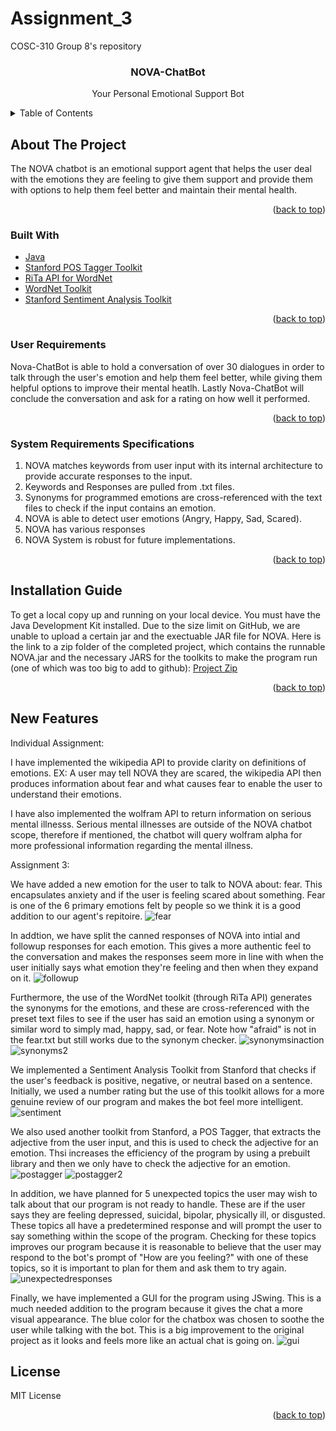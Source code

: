# Assignment_3
COSC-310 Group 8's repository


<!--  PROJECT TITLE -->

<div align="center">
<h3 align="center">NOVA-ChatBot</h3>
  <p align="center">Your Personal Emotional Support Bot</p>
</div>

<!--  TABLE OF CONTENTS -->

<details>
  <summary>Table of Contents</summary>
  <ol>
    <li>
      <a href="#about-the-project">About The Project</a>
      <ul>
        <li><a href="#built-with">Built With</a></li>
        <li><a href="#user-requirements">User Requirements</a></li>
        <li><a href="#system-requirements">System Requirements Specifications</a></li>
      </ul>
    </li>
    <li>
      <a href="#Installation Guide">Installation Guide</a>
    </li>
    <li>
      <a href="#New Features">New Features</a>
    </li>
    <li><a href="#license">License</a></li>
  </ol>
</details>


<!-- ABOUT THE PROJECT -->
## About The Project

The NOVA chatbot is an emotional support agent that helps the user deal with the emotions they are feeling to give them support and provide them with options to  help them feel better and maintain their mental health. 


<p align="right">(<a href="#top">back to top</a>)</p>



### Built With

* [Java](https://www.java.com/en/)
* [Stanford POS Tagger Toolkit](https://nlp.stanford.edu/software/tagger.shtml)
* [RiTa API for WordNet](https://rednoise.org/rita/)
* [WordNet Toolkit](https://wordnet.princeton.edu/)
* [Stanford Sentiment Analysis Toolkit](https://nlp.stanford.edu/sentiment/)

<p align="right">(<a href="#top">back to top</a>)</p>


### User Requirements

Nova-ChatBot is able to hold a conversation of over 30 dialogues in order to talk through the user's emotion and help them feel better, while giving them helpful options to improve their mental heatlh. Lastly Nova-ChatBot will conclude the conversation and ask for a rating on how well it performed. 

<p align="right">(<a href="#top">back to top</a>)</p>

### System Requirements Specifications

1. NOVA matches keywords from user input with its internal architecture to provide accurate responses to the input. 
2. Keywords and Responses are pulled from .txt files. 
3. Synonyms for programmed emotions are cross-referenced with the text files to check if the input contains an emotion.
4. NOVA is able to detect user emotions (Angry, Happy, Sad, Scared).
5. NOVA has various responses 
6. NOVA System is robust for future implementations. 

<p align="right">(<a href="#top">back to top</a>)</p>


<!-- INSTALLATION GUIDE -->

## Installation Guide

To get a local copy up and running on your local device. You must have the Java Development Kit installed. Due to the size limit on GitHub, we are unable to upload a certain jar and the exectuable JAR file for NOVA. Here is the link to a zip folder of the completed project, which contains the runnable NOVA.jar and the necessary JARS for the toolkits to make the program run (one of which was too big to add to github): 
[Project Zip](https://drive.google.com/file/d/11LUOV57NQkqNFp4Kj3wV_w8K4eWupiue/view?usp=sharing)


<p align="right">(<a href="#top">back to top</a>)</p>

<!-- NEW FEATURES -->

## New Features
Individual Assignment:

I have implemented the wikipedia API to provide clarity on definitions of emotions. EX: A user may tell NOVA they are scared, the wikipedia API then produces information about fear and what causes fear to enable the user to understand their emotions.

I have also implemented the wolfram API to return information on serious mental illnesss. Serious mental illnesses are outside of the NOVA chatbot scope, therefore if mentioned, the chatbot will query wolfram alpha for more professional information regarding the mental illness.

Assignment 3:

We have added a new emotion for the user to talk to NOVA about: fear. This encapsulates anxiety and if the user is feeling scared about something. Fear is one of the 6 primary emotions felt by people so we think it is a good addition to our agent's repitoire. 
![fear](./novafear.png)

In addtion, we have split the canned responses of NOVA into intial and followup responses for each emotion. This gives a more authentic feel to the conversation and makes the responses seem more in line with when the user initially says what emotion they're feeling and then when they expand on it.
![followup](./novafollowup.png)

Furthermore, the use of the WordNet toolkit (through RiTa API) generates the synonyms for the emotions, and these are cross-referenced with the preset text files to see if the user has said an emotion using a synonym or similar word to simply mad, happy, sad, or fear. Note how "afraid" is not in the fear.txt but still works due to the synonym checker.
![synonymsinaction](./synonymsinaction.png)
![synonyms2](./synonymchecker.png)


We implemented a Sentiment Analysis Toolkit from Stanford that checks if the user's feedback is positive, negative, or neutral based on a sentence. Initially, we used a number rating but the use of this toolkit allows for a more genuine review of our program and makes the bot feel more intelligent. 
![sentiment](./novarating.png)

We also used another toolkit from Stanford, a POS Tagger, that extracts the adjective from the user input, and this is used to check the adjective for an emotion. Thsi increases the efficiency of the program by using a prebuilt library and then we only have to check the adjective for an emotion.
![postagger](postagger.png)
![postagger2](postaggerinaction.png)

In addition, we have planned for 5 unexpected topics the user may wish to talk about that our program is not ready to handle. These are if the user says they are feeling depressed, suicidal, bipolar, physically ill, or disgusted. These topics all have a predetermined response and will prompt the user to say something within the scope of the program. Checking for these topics improves our program because it is reasonable to believe that the user may respond to the bot's prompt of "How are you feeling?" with one of these topics, so it is important to plan for them and ask them to try again. 
![unexpectedresponses](./novaunexpectedtopics.png)

Finally, we have implemented a GUI for the program using JSwing. This is a much needed addition to the program because it gives the chat a more visual appearance. The blue color for the chatbox was chosen to soothe the user while talking with the bot. This is a big improvement to the original project as it looks and feels more like an actual chat is going on. 
![gui](./novagui.png)


<!-- LICENSE -->

## License

MIT License 

<p align="right">(<a href="#top">back to top</a>)</p>








